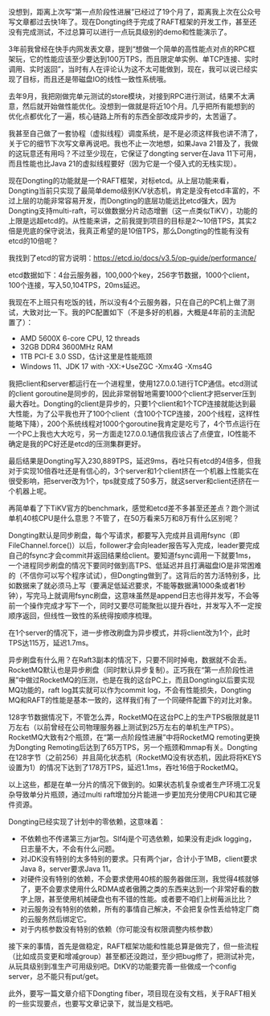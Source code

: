 没想到，距离上次写“第一点阶段性进展”已经过了19个月了，距离我上次在公众号写文章都过去快1年了。现在Dongting终于完成了RAFT框架的开发工作，甚至还没有完成测试，不过总算可以进行一点玩具级别的demo和性能演示了。

3年前我曾经在快手内网发表文章，提到“想做一个简单的高性能点对点的RPC框架玩，它的性能应该至少要达到100万TPS，而且限定单实例、单TCP连接、实时调用、实时返回”，当时有人在评论认为这不太可能做到，现在，我可以说已经实现了目标，而且还是带磁盘IO的线性一致性系统哦。

去年9月，我把刚做完单元测试的store模块，对接到RPC进行测试，结果不太满意，然后就开始做性能优化。没想到一做就是将近10个月。几乎把所有能想到的优化点都优化了一遍，核心链路上所有的东西全部改成异步的，太苦逼了。

我甚至自己做了一套协程（虚拟线程）调度系统，是不是必须这样我也讲不清了，关于它的细节下次写文章再说吧。我也不止一次地想，如果Java 21普及了，我做的这玩意还有用吗？不过至少现在，它保证了dongting server在Java 11下可用，而且性能也比Java 21的虚拟线程要好（因为它是一个侵入式的无栈实现）。

现在Dongting的功能就是一个RAFT框架，对标etcd。从上层功能来看，Dongting当前只实现了最简单demo级别K/V状态机，肯定是没有etcd丰富的，不过上层的功能非常容易开发，而Dongting的底层功能远比etcd强大，因为Dongting支持multi-raft，可以做数据分片动态增删（这一点类似TiKV），功能的上限是远超etcd的。从性能来讲，之前我提到项目的目标是2～10倍TPS，其实2倍是兜底的保守说法，我真正希望的是10倍TPS，那么Dongting的性能有没有etcd的10倍呢？

我找到了etcd的官方说明：https://etcd.io/docs/v3.5/op-guide/performance/

etcd数据如下：4台云服务器，100,000个key，256字节数据，1000个client，100个连接，写入50,104TPS，20ms延迟。

我现在不上班只有吃饭的钱，所以没有4个云服务器，只在自己的PC机上做了测试，大致对比一下。我的PC配置如下（不是多好的机器，大概是4年前的主流配置了）：

* AMD 5600X 6-core CPU, 12 threads
* 32GB DDR4 3600MHz RAM
* 1TB PCI-E 3.0 SSD，估计这里是性能瓶颈
* Windows 11、JDK 17 with -XX:+UseZGC -Xmx4G -Xms4G

我把client和server都运行在一个进程里，使用127.0.0.1进行TCP通信。etcd测试的client goroutine是同步的，因此非常弱智地需要1000个client才把server压到最大吞吐。Dongting的client是异步的，只要1个client和1个TCP连接就能达到最大性能，为了公平我也开了100个client（含100个TCP连接，200个线程，这样性能略下降），200个系统线程对1000个goroutine我肯定是吃亏了，4个节点运行在一个PC上我也大大吃亏，另一方面走127.0.0.1通信我应该占了点便宜，IO性能不确定是我的PC好还是etcd的压测集群更好。

最后结果是Dongting写入230,889TPS，延迟9ms，吞吐只有etcd的4倍多，但我对于实现10倍吞吐还是有信心的，3个server和1个client挤在一个机器上性能实在很受影响，把server改为1个，tps就变成了50多万，就这server和client还挤在一个机器上呢。

再简单看了下TiKV官方的benchmark，感觉和etcd差不多甚至还差点？跑个测试单机40核CPU是什么意思？不管了，在50万看来5万和8万有什么区别呢？

Dongting默认是同步刷盘，每个写请求，都要写入完成并且调用fsync（即FileChannel.force()）以后，follower才会向leader报告写入完成，leader要完成自己的fsync才会commit并返回结果给client。要知道fsync调用一下就要1ms，一个进程同步刷盘的情况下要同时做到高TPS、低延迟并且打满磁盘IO是非常困难的（不信你可以写个程序试试），但Dongting做到了。这背后的苦力活特别多，比如数据来了就必须马上写（要满足低延迟要求，不能等数据满1000条或者1秒钟），写完马上就调用fsync刷盘，这意味虽然是append日志也得并发写，不会等前一个操作完成才写下一个，同时又要尽可能聚批以提升吞吐，并发写入不一定按顺序返回，但线性一致性的系统得按顺序梳理。

在1个server的情况下，进一步修改刷盘为异步模式，并将client改为1个，此时TPS达115万，延迟1.7ms。

异步刷盘有什么用？在Raft3副本的情况下，只要不同时掉电，数据就不会丢。RocketMQ默认也是异步刷盘（同时默认异步复制）。正巧我在“第一点阶段性进展”中做过RocketMQ的压测，也是在我的这台PC上，而且Dongting以后要实现MQ功能的，raft log其实就可以作为commit log，不会有性能损失，Dongting MQ和RAFT的性能是基本一致的，这样我们有了一个同硬件配置下的对比对象。

128字节数据情况下，不管怎么弄，RocketMQ在这台PC上的生产TPS极限就是11万左右（以前曾经在公司物理服务器上测试到25万左右的单机生产TPS）。RocketMQ大致有2个瓶颈，在“第一点阶段性进展”中将RocketMQ remoting更换为Dongting Remoting后达到了65万TPS，另一个瓶颈和mmap有关。Dongting在128字节（之前256）并且简化状态机（RocketMQ没有状态机，因此将将KEYS设置为1）的情况下达到了178万TPS，延迟1.1ms，吞吐16倍于RocketMQ。

以上这些，都是在单一分片的情况下做到的。如果状态机复杂或者生产环境工况复杂导致单分片瓶颈，通过multi raft增加分片能进一步更加充分使用CPU和其它硬件资源。

Dongting已经实现了计划中的零依赖，这意味着：

* 不依赖也不传递第三方jar包。Slf4j是个可选依赖，如果没有走jdk logging，日志量不大，不会有什么问题。
* 对JDK没有特别的太多特别的要求。只有两个jar，合计小于1MB，client要求Java 8，server要求Java 11。
* 对硬件没有特别的依赖，不会要求使用40核的服务器做压测，我觉得4核就够了，更不会要求使用什么RDMA或者傲腾之类的东西来达到一个非常好看的数字上限，甚至使用机械硬盘也有不错的性能。或者要不咱们上树莓派比比？
* 对云服务没有特别的依赖，所有的事情自己解决，不会把复杂性丢给特定厂商的云服务然后绑定它。
* 对于内核参数没有特别的依赖（你可能没有权限调整内核参数）

接下来的事情，首先是做稳定，RAFT框架功能和性能总算是做完了，但一些流程（比如成员变更和增减group）甚至都还没跑过，至少把bug修了，把测试补完，从玩具级别到准生产可用级别吧。DtKV的功能要完善一些做成一个config server，总不能只有put/get。

此外，要写一篇文章介绍下Dongting fiber，项目现在没有文档，关于RAFT相关的一些实现要点，也要写文章记录下，就当是文档吧。